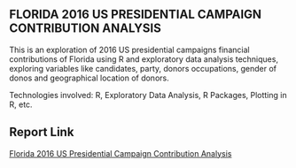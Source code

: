 ## FLORIDA 2016 US PRESIDENTIAL CAMPAIGN CONTRIBUTION ANALYSIS ##
This is an exploration of 2016 US presidential campaigns financial contributions of Florida using R and exploratory data analysis techniques, exploring variables like candidates, party, donors occupations, gender of donos and geographical location of donors.

Technologies involved: R, Exploratory Data Analysis, R Packages, Plotting in R, etc.

## Report Link ##
[Florida 2016 US Presidential Campaign Contribution Analysis](https://github.com/lynnxlmiao/Data-Analysis/blob/master/Projects/Florida%202016%20US%20Presidential%20Campaign%20Contribution%20Analysis/Florida_2016_US_Presidential_Campaign_Contribution_Analysis.pdf)
